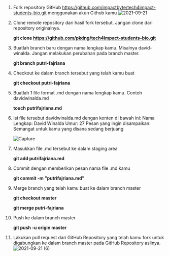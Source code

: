 1.  Fork repository GitHub https://github.com/impactbyte/tech4impact-students-bio.git menggunakan akun Github kamu
![2021-09-21](https://user-images.githubusercontent.com/82448171/134212149-39e8e7c3-5115-4621-bcd6-6540b06ff1cd.png)

2.  Clone remote repository dari hasil fork tersebut. Jangan clone dari repository originalnya.
    
    **git clone https://github.com/pkdng/tech4impact-students-bio.git**
    
    
3.  Buatlah branch baru dengan nama lengkap kamu. Misalnya david-winalda. Jangan melakukan perubahan pada branch master.
    
    **git branch putri-fajriana**
    
    
4.  Checkout ke dalam branch tersebut yang telah kamu buat
    
    **git checkout putri-fajriana**


5.  Buatlah 1 file format .md dengan nama lengkap kamu. Contoh davidwinalda.md
    
    **touch putrifajriana.md**


6.  Isi file tersebut davidwinalda.md dengan konten di bawah ini:
    Nama Lengkap: David Winalda
    Umur: 27
    Pesan yang ingin disampaikan: Semangat untuk kamu yang disana sedang berjuang
    
    ![Capture](https://user-images.githubusercontent.com/82448171/134213306-b7743016-dd9b-4a9e-822b-7968dd502329.PNG)
    
7.  Masukkan file .md tersebut ke dalam staging area
    
    **git add putrifajriana.md**


8.  Commit dengan memberikan pesan nama file .md kamu
    
    **git commit -m "putrifajriana.md"**


9.  Merge branch yang telah kamu buat ke dalam branch master
    
    **git checkout master**
    
    **git merge putri-fajriana**


10. Push ke dalam branch master
    
    **git push -u origin master**
    

11. Lakukan pull request dari GitHub Repository yang telah kamu fork untuk digabungkan ke dalam branch master pada GitHub Repository aslinya.
    ![2021-09-21 (6)](https://user-images.githubusercontent.com/82448171/134213825-32504d54-4be7-4317-86cb-946f86d6c9ac.png)
    
